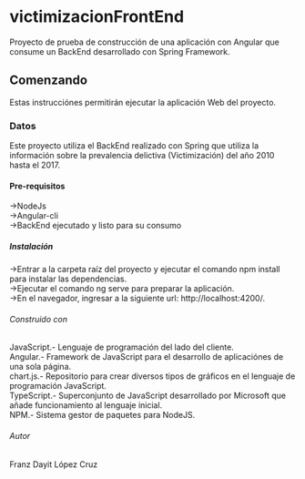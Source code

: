 # victimizacionFrontEnd

Proyecto de prueba de construcción de una aplicación con Angular que consume un BackEnd desarrollado con Spring Framework.

## Comenzando

Estas instrucciónes permitirán ejecutar la aplicación Web del proyecto.

### Datos

Este proyecto utiliza el BackEnd realizado con Spring que utiliza la información sobre la prevalencia delictiva (Victimización) del año 2010 hasta el 2017.

#### Pre-requisitos

->NodeJs
<br>->Angular-cli
<br>->BackEnd ejecutado y listo para su consumo

##### Instalación

->Entrar a la carpeta raíz del proyecto y ejecutar el comando npm install para instalar las dependencias.
<br>->Ejecutar el comando ng serve para preparar la aplicación.
<br>->En el navegador, ingresar a la siguiente url: http://localhost:4200/.

###### Construido con

JavaScript.- Lenguaje de programación del lado del cliente.
<br>Angular.- Framework de JavaScript para el desarrollo de aplicaciónes de una sola página.
<br>chart.js.- Repositorio para crear diversos tipos de gráficos en el lenguaje de programación JavaScript.
<br>TypeScript.- Superconjunto de JavaScript desarrollado por Microsoft que añade funcionamiento al lenguaje inicial.
<br>NPM.- Sistema gestor de paquetes para NodeJS.

###### Autor

Franz Dayit López Cruz
